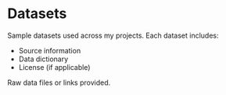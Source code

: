 # Datasets

Sample datasets used across my projects. Each dataset includes:
- Source information
- Data dictionary
- License (if applicable)

Raw data files or links provided.
